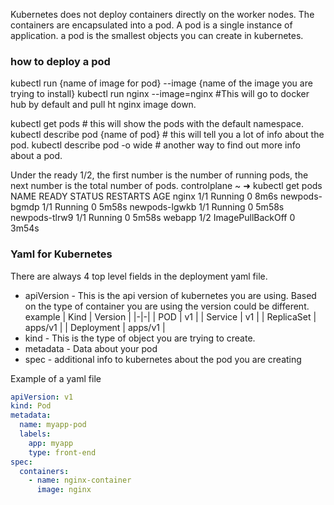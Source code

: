 Kubernetes does not deploy containers directly on the worker nodes. The containers are encapsulated into a pod. A pod is a single instance of application. a pod is the smallest objects you can create in kubernetes.

### how to deploy a pod
kubectl run {name of image for pod} --image {name of the image you are trying to install}
kubectl run nginx --image=nginx #This will go to docker hub by default and pull ht nginx image down.

kubectl get pods # this will show the pods with the default namespace.
kubectl describe pod {name of pod} # this will tell you a lot of info about the pod.
kubectl describe pod -o wide # another way to find out more info about a pod.

Under the ready 1/2, the first number is the number of running pods, the next number is the total number of pods.
controlplane ~ ➜  kubectl get pods 
NAME            READY   STATUS             RESTARTS   AGE
nginx           1/1     Running            0          8m6s
newpods-bgmdp   1/1     Running            0          5m58s
newpods-lgwkb   1/1     Running            0          5m58s
newpods-tlrw9   1/1     Running            0          5m58s
webapp          1/2     ImagePullBackOff   0          3m54s

### Yaml for Kubernetes

There are always 4 top level fields in the deployment yaml file.

- apiVersion - This is the api version of kubernetes you are using. Based on the type of container you are using the version could be different. example
| Kind | Version |
|-|-|
| POD | v1 |
| Service | v1 |
| ReplicaSet | apps/v1 |
| Deployment | apps/v1 |
- kind - This is the type of object you are trying to create.
- metadata - Data about your pod
- spec - additional info to kubernetes about the pod you are creating

Example of a yaml file
```yaml
apiVersion: v1                          
kind: Pod
metadata:
  name: myapp-pod
  labels: 
    app: myapp
    type: front-end
spec:
  containers:
    - name: nginx-container
      image: nginx
```


